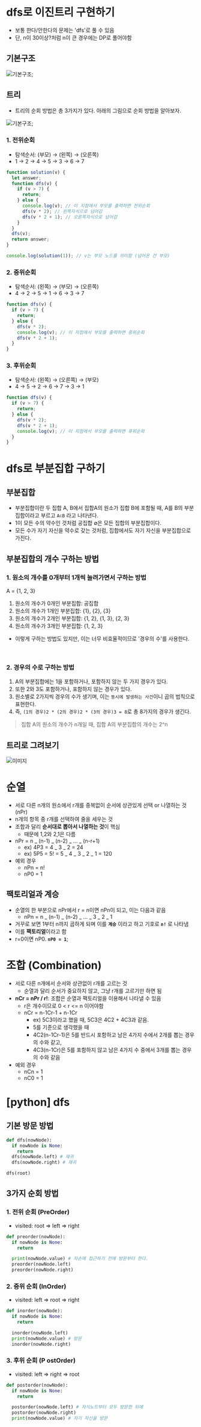 # dfs로 이진트리 구현하기

- 보통 한다/안한다의 문제는 'dfs'로 풀 수 있음
- 단, n이 30이상?처럼 n이 큰 경우에는 DP로 풀어야함

## 기본구조

![기본구조](./img/binarytree_1.JPG);

## 트리

- 트리의 순회 방법은 총 3가지가 있다. 아래의 그림으로 순회 방법을 알아보자.

![기본구조](./img/binarytree_2.JPG);

### 1. 전위순회

- 탐색순서: (부모) → (왼쪽) → (오른쪽)
- 1 → 2 → 4 → 5 → 3 → 6 → 7

```js
function solution(v) {
  let answer;
  function dfs(v) {
    if (v > 7) {
      return;
    } else {
      console.log(v); // 이 지점에서 부모를 출력하면 전위순회
      dfs(v * 2); // 왼쪽자식으로 넘어감
      dfs(v * 2 + 1); // 오른쪽자식으로 넘어감
    }
  }
  dfs(v);
  return answer;
}

console.log(solution(1)); // v는 부모 노드를 의미함 (넘어온 건 부모)
```

### 2. 중위순회

- 탐색순서: (왼쪽) → (부모) → (오른쪽)
- 4 → 2 → 5 → 1 → 6 → 3 → 7

```js
function dfs(v) {
  if (v > 7) {
    return;
  } else {
    dfs(v * 2);
    console.log(v); // 이 지점에서 부모를 출력하면 중위순회
    dfs(v * 2 + 1);
  }
}
```

### 3. 후위순회

- 탐색순서: (왼쪽) → (오른쪽) → (부모)
- 4 → 5 → 2 → 6 → 7 → 3 → 1

```js
function dfs(v) {
  if (v > 7) {
    return;
  } else {
    dfs(v * 2);
    dfs(v * 2 + 1);
    console.log(v); // 이 지점에서 부모를 출력하면 후위순회
  }
}
```

# dfs로 부분집합 구하기

## 부분집합

- 부분집합이란 두 집합 A, B에서 집합A의 원소가 집합 B에 포함될 때, A를 B의 부분집합이라고 부르고 `A⊂B` 라고 나타낸다.
- 1이 모든 수의 약수인 것처럼 공집합 ∅은 모든 집합의 부분집합이다.
- 모든 수가 자기 자신을 약수로 갖는 것처럼, 집합에서도 자기 자신을 부분집합으로 가진다.

## 부분집합의 개수 구하는 방법

### 1. 원소의 개수를 0개부터 1개씩 늘려가면서 구하는 방법

A = {1, 2, 3}

1. 원소의 개수가 0개인 부분집합: 공집합
2. 원소의 개수가 1개인 부분집합: {1}, {2}, {3}
3. 원소의 개수가 2개인 부분집합: {1, 2}, {1, 3}, {2, 3}
4. 원소의 개수가 3개인 부분집합: {1, 2, 3}

- 이렇게 구하는 방법도 있지만, 이는 너무 비효율적이므로 '경우의 수'를 사용한다.

<br>

### 2. 경우의 수로 구하는 방법

1. A의 부분집합에는 1을 포함하거나, 포함하지 않는 두 가지 경우가 있다.
2. 또한 2와 3도 포함하거나, 포함하지 않는 경우가 있다.
3. 원소별로 2가지씩 경우의 수가 생기며, 이는 `동시에 발생하는 사건`이니 곱의 법칙으로 표현한다.
4. 즉, `(1의 경우)2 * (2의 경우)2 * (3의 경우)3 = 8`로 총 8가지의 경우가 생긴다.

> 집합 A의 원소의 개수가 n개일 때, 집합 A의 부분집합의 개수는 2^n

## 트리로 그려보기

![이미지](./img/dfs_1.JPG)

# 순열

- 서로 다른 n개의 원소에서 r개를 중복없이 순서에 상관있게 선택 or 나열하는 것 (nPr)
- n개의 항목 중 r개를 선택하여 줄을 세우는 것
- 조합과 달리 **순서대로 뽑아서 나열하는 것**이 핵심
  - 때문에 1,2와 2,1은 다름
- nPr = n _ (n-1) _ (n-2) _ ... _ (n-r+1)
  - ex) 4P3 = 4 _ 3 _ 2 = 24
  - ex) 5P5 = 5! = 5 _ 4 _ 3 _ 2 _ 1 = 120
- 예외 경우
  - nPn = n!
  - nP0 = 1

## 팩토리얼과 계승

- 순열의 한 부분으로 nPr에서 r = n이면 nPn이 되고, 이는 다음과 같음
  - nPn = n _ (n-1) _ (n-2) _ ... _ 3 _ 2 _ 1
- 거꾸로 보면 1부터 n까지 곱하게 되며 이를 **`계승`** 이라고 하고 기호로 **`n!`** 로 나타냄
- 이를 **팩토리얼**이라고 함
- r=0이면 nP0. **`nP0 = 1`**;

# 조합 (Combination)

- 서로 다른 n개에서 순서와 상관없이 r개를 고르는 것
  - 순열과 달리 순서가 중요하지 않고, 그냥 r개를 고르기만 하면 됨
- **nCr = nPr / r!**: 조합은 순열과 팩토리얼을 이용해서 나타낼 수 있음
  - r은 개수이므로 0 < r <= n 이어야함
  - nCr = n-1Cr-1 + n-1Cr
    - ex) 5C3이라고 했을 때, 5C3은 4C2 + 4C3과 같음.
    - 5를 기준으로 생각했을 때
    - 4C2(n-1Cr-1)은 5를 반드시 포함하고 남은 4가지 수에서 2개를 뽑는 경우의 수와 같고,
    - 4C3(n-1Cr)은 5를 포함하지 않고 남은 4가지 수 중에서 3개를 뽑는 경우의 수와 같음
- 예외 경우
  - nCn = 1
  - nC0 = 1

# [python] dfs

## 기본 방문 방법

```py
def dfs(nowNode):
  if nowNode is None:
    return
  dfs(nowNode.left) # 재귀
  dfs(nowNode.right) # 재귀

dfs(root)
```

## 3가지 순회 방법

### 1. 전위 순회 (PreOrder)

- visited: root => left => right

```py
def preorder(nowNode):
  if nowNode is None:
    return

  print(nowNode.value) # 자손에 접근하기 전에 방문부터 한다.
  preorder(nowNode.left)
  preorder(nowNode.right)
```

### 2. 중위 순회 (InOrder)

- visited: left => root => right

```py
def inorder(nowNode):
  if nowNode is None:
    return

  inorder(nowNode.left)
  print(nowNode.value) # 방문
  inorder(nowNode.right)
```

### 3. 후위 순회 (P ostOrder)

- visited: left => right => root

```py
def postorder(nowNode):
  if nowNode is None:
    return

  postorder(nowNode.left) # 자식노드부터 모두 방문한 뒤에
  postorder(nowNode.right)
  print(nowNode.value) # 자기 자신을 방문
```
